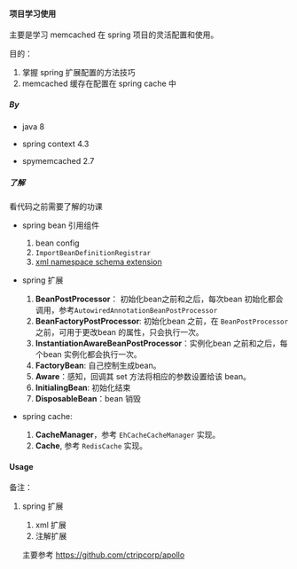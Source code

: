 #### 项目学习使用

主要是学习 memcached 在 spring 项目的灵活配置和使用。

目的：

1. 掌握 spring 扩展配置的方法技巧
2. memcached 缓存在配置在 spring cache 中

##### By

* java 8

* spring context 4.3
* spymemcached 2.7

##### 了解

看代码之前需要了解的功课

* spring bean 引用组件
  1. bean config
  2. `ImportBeanDefinitionRegistrar`
  3. [xml namespace schema extension](https://docs.spring.io/spring/docs/4.2.x/spring-framework-reference/html/xml-custom.html)

* spring 扩展
  1. **BeanPostProcessor**： 初始化bean之前和之后，每次bean 初始化都会调用，参考`AutowiredAnnotationBeanPostProcessor`
  2. **BeanFactoryPostProcessor**: 初始化bean 之前，在 `BeanPostProcessor` 之前，可用于更改bean 的属性，只会执行一次。
  3. **InstantiationAwareBeanPostProcessor**：实例化bean 之前和之后，每个bean 实例化都会执行一次。
  4. **FactoryBean**:  自己控制生成bean。
  5. **Aware**：感知，回调其 set 方法将相应的参数设置给该 bean。
  6. **InitialingBean**: 初始化结束
  7. **DisposableBean**：bean 销毁

* spring cache:
  1. **CacheManager**，参考 `EhCacheCacheManager` 实现。
  2. **Cache**, 参考 `RedisCache` 实现。

#### Usage



备注：

1. spring 扩展

   1. xml 扩展
   2. 注解扩展

   主要参考 https://github.com/ctripcorp/apollo